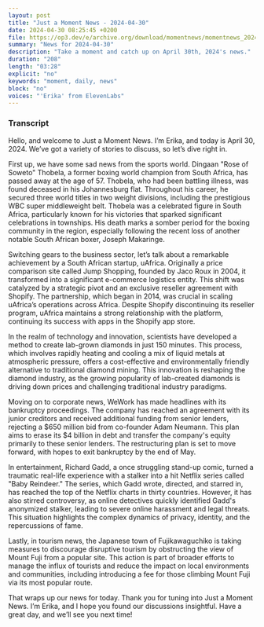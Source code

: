 ```yaml
---
layout: post
title: "Just a Moment News - 2024-04-30"
date: 2024-04-30 08:25:45 +0200
file: https://op3.dev/e/archive.org/download/momentnews/momentnews_2024-04-30.mp3
summary: "News for 2024-04-30"
description: "Take a moment and catch up on April 30th, 2024's news."
duration: "208"
length: "03:28"
explicit: "no"
keywords: "moment, daily, news"
block: "no"
voices: "'Erika' from ElevenLabs"
---
```


### Transcript

Hello, and welcome to Just a Moment News. I’m Erika, and today is April 30, 2024. We’ve got a variety of stories to discuss, so let’s dive right in.

First up, we have some sad news from the sports world. Dingaan "Rose of Soweto" Thobela, a former boxing world champion from South Africa, has passed away at the age of 57. Thobela, who had been battling illness, was found deceased in his Johannesburg flat. Throughout his career, he secured three world titles in two weight divisions, including the prestigious WBC super middleweight belt. Thobela was a celebrated figure in South Africa, particularly known for his victories that sparked significant celebrations in townships. His death marks a somber period for the boxing community in the region, especially following the recent loss of another notable South African boxer, Joseph Makaringe.

Switching gears to the business sector, let’s talk about a remarkable achievement by a South African startup, uAfrica. Originally a price comparison site called Jump Shopping, founded by Jaco Roux in 2004, it transformed into a significant e-commerce logistics entity. This shift was catalyzed by a strategic pivot and an exclusive reseller agreement with Shopify. The partnership, which began in 2014, was crucial in scaling uAfrica’s operations across Africa. Despite Shopify discontinuing its reseller program, uAfrica maintains a strong relationship with the platform, continuing its success with apps in the Shopify app store.

In the realm of technology and innovation, scientists have developed a method to create lab-grown diamonds in just 150 minutes. This process, which involves rapidly heating and cooling a mix of liquid metals at atmospheric pressure, offers a cost-effective and environmentally friendly alternative to traditional diamond mining. This innovation is reshaping the diamond industry, as the growing popularity of lab-created diamonds is driving down prices and challenging traditional industry paradigms.

Moving on to corporate news, WeWork has made headlines with its bankruptcy proceedings. The company has reached an agreement with its junior creditors and received additional funding from senior lenders, rejecting a $650 million bid from co-founder Adam Neumann. This plan aims to erase its $4 billion in debt and transfer the company's equity primarily to these senior lenders. The restructuring plan is set to move forward, with hopes to exit bankruptcy by the end of May.

In entertainment, Richard Gadd, a once struggling stand-up comic, turned a traumatic real-life experience with a stalker into a hit Netflix series called "Baby Reindeer." The series, which Gadd wrote, directed, and starred in, has reached the top of the Netflix charts in thirty countries. However, it has also stirred controversy, as online detectives quickly identified Gadd's anonymized stalker, leading to severe online harassment and legal threats. This situation highlights the complex dynamics of privacy, identity, and the repercussions of fame.

Lastly, in tourism news, the Japanese town of Fujikawaguchiko is taking measures to discourage disruptive tourism by obstructing the view of Mount Fuji from a popular site. This action is part of broader efforts to manage the influx of tourists and reduce the impact on local environments and communities, including introducing a fee for those climbing Mount Fuji via its most popular route.

That wraps up our news for today. Thank you for tuning into Just a Moment News. I’m Erika, and I hope you found our discussions insightful. Have a great day, and we’ll see you next time!
